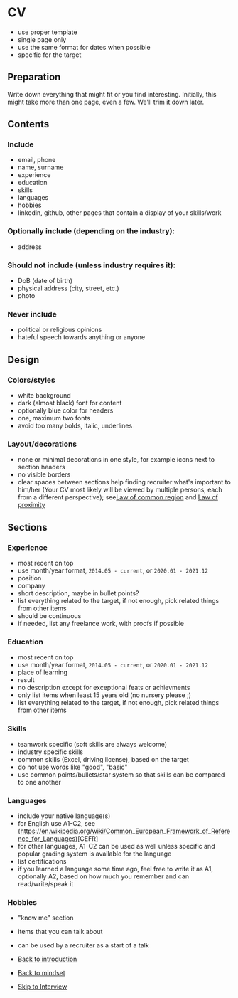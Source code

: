 # CV
- use proper template
- single page only
- use the same format for dates when possible
- specific for the target

## Preparation
Write down everything that might fit or you find interesting. Initially, this might take more than one page, even a few. We'll trim it down later.

## Contents
### Include
- email, phone
- name, surname
- experience
- education
- skills
- languages
- hobbies
- linkedin, github, other pages that contain a display of your skills/work

### Optionally include (depending on the industry):
- address

### Should not include (unless industry requires it):
- DoB (date of birth)
- physical address (city, street, etc.)
- photo

### Never include
- political or religious opinions
- hateful speech towards anything or anyone

## Design
### Colors/styles
- white background
- dark (almost black) font for content
- optionally blue color for headers
- one, maximum two fonts
- avoid too many bolds, italic, underlines

### Layout/decorations
- none or minimal decorations in one style, for example icons next to section headers
- no visible borders
- clear spaces between sections help finding recruiter what's important to him/her (Your CV most likely will be viewed by multiple persons, each from a different perspective); see[Law of common region](https://lawsofux.com/law-of-common-region/) and [Law of proximity](https://lawsofux.com/law-of-proximity)

## Sections
### Experience
- most recent on top
- use month/year format, `2014.05 - current`, or `2020.01 - 2021.12`
- position
- company
- short description, maybe in bullet points?
- list everything related to the target, if not enough, pick related things from other items
- should be continuous
- if needed, list any freelance work, with proofs if possible

### Education
- most recent on top
- use month/year format, `2014.05 - current`, or `2020.01 - 2021.12`
- place of learning
- result
- no description except for exceptional feats or achievments
- only list items when least 15 years old (no nursery please ;)
- list everything related to the target, if not enough, pick related things from other items

### Skills
- teamwork specific (soft skills are always welcome)
- industry specific skills
- common skills (Excel, driving license), based on the target
- do not use words like "good", "basic"
- use common points/bullets/star system so that skills can be compared to one another

### Languages
- include your native language(s)
- for English use A1-C2, see (https://en.wikipedia.org/wiki/Common_European_Framework_of_Reference_for_Languages)[CEFR]
- for other languages, A1-C2 can be used as well unless specific and popular grading system is available for the language
- list certifications
- if you learned a language some time ago, feel free to write it as A1, optionally A2, based on how much you remember and can read/write/speak it

### Hobbies
- "know me" section
- items that you can talk about
- can be used by a recruiter as a start of a talk


- [Back to introduction](readme.md)
- [Back to mindset](mindset.md)
- [Skip to Interview](interview.md)
